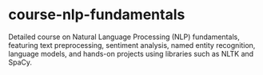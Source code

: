 # course-nlp-fundamentals
Detailed course on Natural Language Processing (NLP) fundamentals, featuring text preprocessing, sentiment analysis, named entity recognition, language models, and hands-on projects using libraries such as NLTK and SpaCy.
